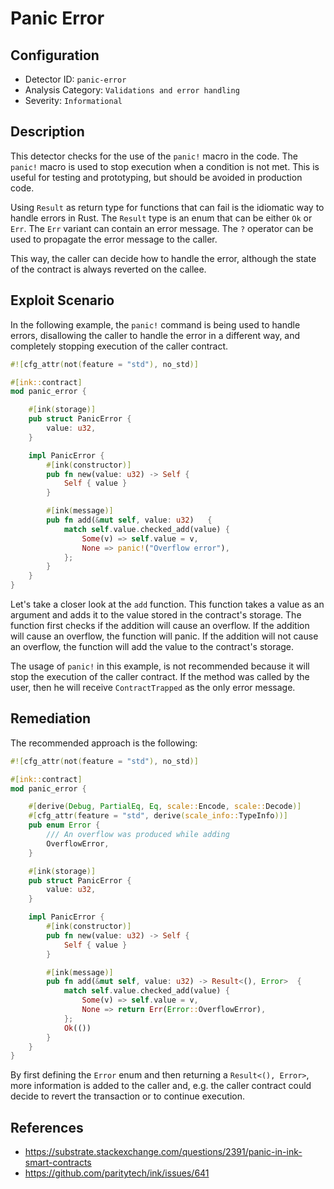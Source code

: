 # Panic Error

## Configuration

- Detector ID: `panic-error`
- Analysis Category: `Validations and error handling`
- Severity: `Informational`

## Description

This detector checks for the use of the `panic!` macro in the code. The `panic!` macro is used to stop execution when a condition is not met. This is useful for testing and prototyping, but should be avoided in production code.

Using `Result` as return type for functions that can fail is the idiomatic way to handle errors in Rust. The `Result` type is an enum that can be either `Ok` or `Err`. The `Err` variant can contain an error message. The `?` operator can be used to propagate the error message to the caller.

This way, the caller can decide how to handle the error, although the state of the contract is always reverted on the callee.

## Exploit Scenario

In the following example, the `panic!` command is being used to handle errors, disallowing the caller to handle the error in a different way, and completely stopping execution of the caller contract.

```rust
#![cfg_attr(not(feature = "std"), no_std)]

#[ink::contract]
mod panic_error {

    #[ink(storage)]
    pub struct PanicError {
        value: u32,
    }

    impl PanicError {
        #[ink(constructor)]
        pub fn new(value: u32) -> Self {
            Self { value }
        }

        #[ink(message)]
        pub fn add(&mut self, value: u32)   {
            match self.value.checked_add(value) {
                Some(v) => self.value = v,
                None => panic!("Overflow error"),
            };
        }
    }
}
```

Let's take a closer look at the `add` function. This function takes a value as an argument and adds it to the value stored in the contract's storage. The function first checks if the addition will cause an overflow. If the addition will cause an overflow, the function will panic. If the addition will not cause an overflow, the function will add the value to the contract's storage.

The usage of `panic!` in this example, is not recommended because it will stop the execution of the caller contract. If the method was called by the user, then he will receive `ContractTrapped` as the only error message.

## Remediation

The recommended approach is the following:

```rust
#![cfg_attr(not(feature = "std"), no_std)]

#[ink::contract]
mod panic_error {

    #[derive(Debug, PartialEq, Eq, scale::Encode, scale::Decode)]
    #[cfg_attr(feature = "std", derive(scale_info::TypeInfo))]
    pub enum Error {
        /// An overflow was produced while adding
        OverflowError,
    }

    #[ink(storage)]
    pub struct PanicError {
        value: u32,
    }

    impl PanicError {
        #[ink(constructor)]
        pub fn new(value: u32) -> Self {
            Self { value }
        }

        #[ink(message)]
        pub fn add(&mut self, value: u32) -> Result<(), Error>  {
            match self.value.checked_add(value) {
                Some(v) => self.value = v,
                None => return Err(Error::OverflowError),
            };
            Ok(())
        }
    }
}
```

By first defining the `Error` enum and then returning a `Result<(), Error>`, more information is added to the caller and, e.g. the caller contract could decide to revert the transaction or to continue execution.

## References

- https://substrate.stackexchange.com/questions/2391/panic-in-ink-smart-contracts
- https://github.com/paritytech/ink/issues/641
